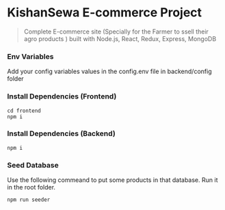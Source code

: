 # KishanSewa E-commerce Project

> Complete E-commerce site (Specially for the Farmer to ssell their agro products ) built with Node.js, React, Redux, Express, MongoDB

### Env Variables

Add your config variables values in the config.env file in backend/config folder

### Install Dependencies (Frontend)

```
cd frontend
npm i
```

### Install Dependencies (Backend)

```
npm i
```

### Seed Database

Use the following commeand to put some products in that database.
Run it in the root folder.

```
npm run seeder
```
